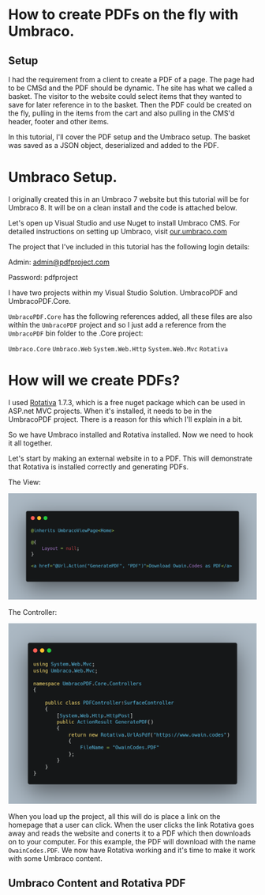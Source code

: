 # How to create PDFs on the fly with Umbraco.
## Setup

I had the requirement from a client to create a PDF of a page. The page had to be CMSd and the PDF should be dynamic. The site has what we
called a basket. The visitor to the website could select items that they wanted to save for later reference in to the basket. Then the 
PDF could be created on the fly, pulling in the items from the cart and also pulling in the CMS'd header, footer and other items.

In this tutorial, I'll cover the PDF setup and the Umbraco setup. The basket was saved as a JSON object, deserialized and added to the PDF.

# Umbraco Setup.
I originally created this in an Umbraco 7 website but this tutorial will be for Umbraco 8. It will be on a clean install and the code is attached below.

Let's open up Visual Studio and use Nuget to install Umbraco CMS. For detailed instructions on setting up Umbraco, visit [our.umbraco.com](https://our.umbraco.com/download/)

The project that I've included in this tutorial has the following login details:

Admin: admin@pdfproject.com

Password: pdfproject

I have two projects within my Visual Studio Solution. UmbracoPDF and UmbracoPDF.Core. 

`UmbracoPDF.Core` has the following references added, all these files are also within the `UmbracoPDF` project and so I just add a reference from the `UmbracoPDF` bin folder to the .Core project:

`Umbraco.Core`
`Umbraco.Web`
`System.Web.Http`
`System.Web.Mvc`
`Rotativa`

# How will we create PDFs?
I used [Rotativa](https://github.com/webgio/Rotativa) 1.7.3, which is a free nuget package which can be used in ASP.net MVC projects. When it's installed, it needs to be in the UmbracoPDF project. There is a reason for this which I'll explain in a bit.  
 
So we have Umbraco installed and Rotativa installed. Now we need to hook it all together. 

Let's start by making an external website in to a PDF. 
This will demonstrate that Rotativa is installed correctly and generating PDFs.

The View:


![Basic View](/Blog/Images/pdfView.png)


The Controller:

 ![Basic Controller](/Blog/Images/pdfController.png)
 
 When you load up the project, all this will do is place a link on the homepage that a user can click. When the user clicks the link Rotativa goes away and reads the website and conerts it to a PDF which then downloads on to your computer. For this example, the PDF will download with the name `OwainCodes.PDF`. We now have Rotativa working and it's time to make it work with some Umbraco content.
 
 ## Umbraco Content and Rotativa PDF
 
